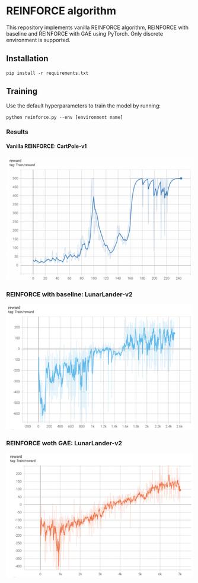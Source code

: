 # REINFORCE algorithm

This repository implements vanilla REINFORCE algorithm, REINFORCE with baseline and REINFORCE with GAE using PyTorch.
Only discrete environment is supported.

## Installation

```
pip install -r requirements.txt
```

## Training

Use the default hyperparameters to train the model by running:
```
python reinforce.py --env [environment name]
```

### Results
#### Vanilla REINFORCE: CartPole-v1 

![](CartPole-v1.png)

### REINFORCE with baseline: LunarLander-v2 

![](LunarLander-v2_baseline.png)

### REINFORCE woth GAE: LunarLander-v2

![](LunarLander-v2_GAE.png)

